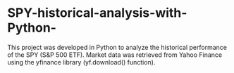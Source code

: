 # SPY-historical-analysis-with-Python-
This project was developed in Python to analyze the historical performance of the SPY (S&P 500 ETF).
Market data was retrieved from Yahoo Finance using the yfinance library (yf.download() function).
